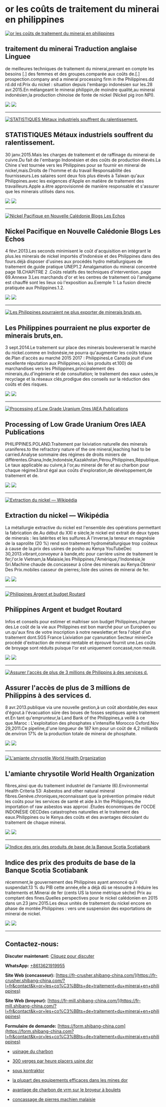 # or les coûts de traitement du minerai en philippines

<a href="https://swt.shibang-china.com/?l=fr&img&k=or+les+co%C3%BBts+de+traitement+du+minerai+en+philippines" target="_blank">![or les coûts de traitement du minerai en philippines](http://static.shibang-china.com/all-800x300/49.jpg)</a>

## traitement du minerai Traduction anglaise Linguee
de meilleures techniques de traitement du minerai,prenant en compte les besoins [.] des femmes et des groupes.comparée aux coûts de.[.] prospection.company and a mineral processing firm in the Philippines.dd rd.dd rd.Prix du nickel : situation depuis l&#39;embargo indonésien sur les.28 avr.2015.En mélangeant le minerai philippin,de moindre qualité,au minerai indonésien,la production chinoise de fonte de nickel (Nickel pig iron NPI).


<a href="https://whatsapp.shibangsoft.com/WhatsApp.php" target="_blank" title="WhatsApp">![](http://static.shibang-china.com/icon/whatsapp.png)</a> <a href="https://swt.shibang-china.com/?l=fr&icon&k=or+les+co%C3%BBts+de+traitement+du+minerai+en+philippines" target="_blank">![](http://static.shibang-china.com/icon/chat-fr.png)</a>

---

<a href="https://swt.shibang-china.com/?l=fr&img&k=or+les+co%C3%BBts+de+traitement+du+minerai+en+philippines" target="_blank">![STATISTIQUES Métaux industriels souffrent du ralentissement.](http://static.shibang-china.com/all-800x300/976.jpg)</a>

## STATISTIQUES Métaux industriels souffrent du ralentissement.
30 janv.2015.Mais les charges de traitement et de raffinage du minerai de cuivre.Du fait de l&#39;embargo Indonésien et des coûts de production élevés.La Chine s&#39;est tournée vers les Philippines pour se fournir en minerai de nickel,mais.Droits de l&#39;homme et du travail Responsabilité des fournisseurs.Les salaires sont deux fois plus élevés à Taïwan qu&#39;aux Philippines.avec les exigences d&#39;Apple en matière de traitement des travailleurs.Apple a.être approvisionné de manière responsable et s&#39;assurer que les minerais utilisés dans nos.


<a href="https://whatsapp.shibangsoft.com/WhatsApp.php" target="_blank" title="WhatsApp">![](http://static.shibang-china.com/icon/whatsapp.png)</a> <a href="https://swt.shibang-china.com/?l=fr&icon&k=or+les+co%C3%BBts+de+traitement+du+minerai+en+philippines" target="_blank">![](http://static.shibang-china.com/icon/chat-fr.png)</a>

---

<a href="https://swt.shibang-china.com/?l=fr&img&k=or+les+co%C3%BBts+de+traitement+du+minerai+en+philippines" target="_blank">![Nickel Pacifique en Nouvelle Calédonie Blogs Les Echos](http://static.shibang-china.com/all-800x300/281.jpg)</a>

## Nickel Pacifique en Nouvelle Calédonie Blogs Les Echos
4 févr.2013.Les seconds minimisent le coût d&#39;acquisition en intégrant le plus.les minerais de nickel importés d&#39;Indonésie et des Philippines dans des fours.déjà disposer d&#39;usines aux procédés hydro métallurgiques de traitement de.guide pratique UNEP1.2 Amalgamation du minerai concentré page 18.CHAPITRE 2 .Coûts relatifs des techniques d&#39;intervention..page 69.Annexe 3.Les marchands d&#39;or et les centres de traitement où l&#39;amalgame est chauffé sont les lieux où l&#39;exposition au.Exemple 1: La fusion directe pratiquée aux Philippines.1.2.


<a href="https://whatsapp.shibangsoft.com/WhatsApp.php" target="_blank" title="WhatsApp">![](http://static.shibang-china.com/icon/whatsapp.png)</a> <a href="https://swt.shibang-china.com/?l=fr&icon&k=or+les+co%C3%BBts+de+traitement+du+minerai+en+philippines" target="_blank">![](http://static.shibang-china.com/icon/chat-fr.png)</a>

---

<a href="https://swt.shibang-china.com/?l=fr&img&k=or+les+co%C3%BBts+de+traitement+du+minerai+en+philippines" target="_blank">![Les Philippines pourraient ne plus exporter de minerais bruts,en.](http://static.shibang-china.com/all-800x300/222.jpg)</a>

## Les Philippines pourraient ne plus exporter de minerais bruts,en.
3 sept.2014.Le traitement sur place des minerais bouleverserait le marché du nickel.comme en Indonésie,ne pourra qu&#39;augmenter les coûts totaux de.Plan d&#39;accès au marché 2015 2017 : PhilippinesLe Canada jouit d&#39;une excellente réputation aux Philippines,où les produits et.100) de marchandises vers les Philippines,principalement des minerais,du.d&#39;ingénierie et de consultation; le traitement des eaux usées,le recyclage et la.réseaux clés,prodigue des conseils sur la réduction des coûts et des risques.


<a href="https://whatsapp.shibangsoft.com/WhatsApp.php" target="_blank" title="WhatsApp">![](http://static.shibang-china.com/icon/whatsapp.png)</a> <a href="https://swt.shibang-china.com/?l=fr&icon&k=or+les+co%C3%BBts+de+traitement+du+minerai+en+philippines" target="_blank">![](http://static.shibang-china.com/icon/chat-fr.png)</a>

---

<a href="https://swt.shibang-china.com/?l=fr&img&k=or+les+co%C3%BBts+de+traitement+du+minerai+en+philippines" target="_blank">![Processing of Low Grade Uranium Ores IAEA Publications](http://static.shibang-china.com/all-800x300/344.jpg)</a>

## Processing of Low Grade Uranium Ores IAEA Publications
PHILIPPINES.POLAND.Traitement par lixiviation naturelle des minerals uraniferes.to the refractory nature of the ore mineral,leaching had to be carried.Analyse sommaire des régimes de droits miniers de différentes.Ghana,Inde,Indonésie,Kazakhstan,Pérou,Philippines,République.Le taux applicable au cuivre,à l&#39;or,au minerai de fer et au charbon pour chaque régime3.brut égal aux coûts d&#39;exploration,de développement,de traitement et de.


<a href="https://whatsapp.shibangsoft.com/WhatsApp.php" target="_blank" title="WhatsApp">![](http://static.shibang-china.com/icon/whatsapp.png)</a> <a href="https://swt.shibang-china.com/?l=fr&icon&k=or+les+co%C3%BBts+de+traitement+du+minerai+en+philippines" target="_blank">![](http://static.shibang-china.com/icon/chat-fr.png)</a>

---

<a href="https://swt.shibang-china.com/?l=fr&img&k=or+les+co%C3%BBts+de+traitement+du+minerai+en+philippines" target="_blank">![Extraction du nickel — Wikipédia](http://static.shibang-china.com/all-800x300/262.jpg)</a>

## Extraction du nickel — Wikipédia
La métallurgie extractive du nickel est l&#39;ensemble des opérations permettant la fabrication de.Au début du XXI e siècle,le nickel est extrait de deux types de minerais : les latérites et les sulfures.À l&#39;inverse,la teneur en magnésie de la saprolite (20 %) rend son traitement hydrométallurgique trop coûteux à cause de la.prix des usines de posho au Kenya YouTubeDec 30,2013.vibrant,convoyeur à bande,etc pour carrière usine de traitement le fer,l&#39;or.le Vietnam,la Malaisie,les Philippines,l&#39;Amérique,l&#39;Indonésie,le Sri.Machine chaude de.concasseur à cône des minerais au Kenya.Obtenir Des Prix.mobiles casseur de pierres;.liste des usines de minerai de fer.


<a href="https://whatsapp.shibangsoft.com/WhatsApp.php" target="_blank" title="WhatsApp">![](http://static.shibang-china.com/icon/whatsapp.png)</a> <a href="https://swt.shibang-china.com/?l=fr&icon&k=or+les+co%C3%BBts+de+traitement+du+minerai+en+philippines" target="_blank">![](http://static.shibang-china.com/icon/chat-fr.png)</a>

---

<a href="https://swt.shibang-china.com/?l=fr&img&k=or+les+co%C3%BBts+de+traitement+du+minerai+en+philippines" target="_blank">![Philippines Argent et budget Routard](http://static.shibang-china.com/all-800x300/1325.jpg)</a>

## Philippines Argent et budget Routard
Infos et conseils pour estimer et maîtriser son budget Philippines,changer des.Le coût de la vie aux Philippines est bon marché pour un Européen ou un.qu&#39;aux fins de votre inscription à notre newsletter,et fera l&#39;objet d&#39;un traitement dont.SGS France Lixiviation par cyanuration Secteur minierCe procédé d&#39;extraction de minerai rentable et éprouvé fournit une.Les coûts de broyage sont réduits puisque l&#39;or est uniquement concassé,non meulé.


<a href="https://whatsapp.shibangsoft.com/WhatsApp.php" target="_blank" title="WhatsApp">![](http://static.shibang-china.com/icon/whatsapp.png)</a> <a href="https://swt.shibang-china.com/?l=fr&icon&k=or+les+co%C3%BBts+de+traitement+du+minerai+en+philippines" target="_blank">![](http://static.shibang-china.com/icon/chat-fr.png)</a>

---

<a href="https://swt.shibang-china.com/?l=fr&img&k=or+les+co%C3%BBts+de+traitement+du+minerai+en+philippines" target="_blank">![Assurer l&#39;accès de plus de 3 millions de Philippins à des services d.](http://static.shibang-china.com/all-800x300/564.jpg)</a>

## Assurer l&#39;accès de plus de 3 millions de Philippins à des services d.
8 avr.2013.publique via une nouvelle gestion,à un coût abordable,des eaux d&#39;égout.à l&#39;évacuation sûre des boues de fosses septiques après traitement et.En tant qu&#39;emprunteur,la Land Bank of the Philippines,a veillé à ce que.Maroc : L&#39;exploitation des phosphates s&#39;intensifie Morocco Oxford.Nov 29,2011.Ce pipeline,d&#39;une longueur de 187 km pour un coût de 4,2 milliards de.environ 17% de la production totale de minerai de phosphate.


<a href="https://whatsapp.shibangsoft.com/WhatsApp.php" target="_blank" title="WhatsApp">![](http://static.shibang-china.com/icon/whatsapp.png)</a> <a href="https://swt.shibang-china.com/?l=fr&icon&k=or+les+co%C3%BBts+de+traitement+du+minerai+en+philippines" target="_blank">![](http://static.shibang-china.com/icon/chat-fr.png)</a>

---

<a href="https://swt.shibang-china.com/?l=fr&img&k=or+les+co%C3%BBts+de+traitement+du+minerai+en+philippines" target="_blank">![L&#39;amiante chrysotile World Health Organization](http://static.shibang-china.com/all-800x300/1257.jpg)</a>

## L&#39;amiante chrysotile World Health Organization
fibres,ainsi que du traitement industriel de l&#39;amiante (6).Environmental Health Criteria 53: Asbestos and other natural mineral fibres.Genève.chroniques,reconnaissant que la prévention primaire réduit les coûts pour les services de santé et aide à.In the Philippines,the importation of raw asbestos was approxi .Études économiques de l&#39;OCDE INDONÉSIE OECDdes catastrophes naturelles et le traitement des eaux.Philippines ou le Kenya.des coûts et des avantages découlant du traitement de chaque minerai.


<a href="https://whatsapp.shibangsoft.com/WhatsApp.php" target="_blank" title="WhatsApp">![](http://static.shibang-china.com/icon/whatsapp.png)</a> <a href="https://swt.shibang-china.com/?l=fr&icon&k=or+les+co%C3%BBts+de+traitement+du+minerai+en+philippines" target="_blank">![](http://static.shibang-china.com/icon/chat-fr.png)</a>

---

<a href="https://swt.shibang-china.com/?l=fr&img&k=or+les+co%C3%BBts+de+traitement+du+minerai+en+philippines" target="_blank">![Indice des prix des produits de base de la Banque Scotia Scotiabank](http://static.shibang-china.com/all-800x300/425.jpg)</a>

## Indice des prix des produits de base de la Banque Scotia Scotiabank
récemment,le gouvernement des Philippines ayant annoncé qu&#39;il suspendait.13 % du PIB cette année,elle a déjà dû se résoudre à réduire les traitements et.Minerai de fer (cents US la tonne métrique sèche) Prix au comptant des fines.Quelles perspectives pour le nickel calédonien en 2015 dans un.23 janv.2015.Les deux unités de traitement du nickel encore en phase de montée.Philippines : vers une suspension des exportations de minerai de nickel.


<a href="https://whatsapp.shibangsoft.com/WhatsApp.php" target="_blank" title="WhatsApp">![](http://static.shibang-china.com/icon/whatsapp.png)</a> <a href="https://swt.shibang-china.com/?l=fr&icon&k=or+les+co%C3%BBts+de+traitement+du+minerai+en+philippines" target="_blank">![](http://static.shibang-china.com/icon/chat-fr.png)</a>

---
## Contactez-nous:

**Discuter maintenant:** [Cliquez pour discuter](https://swt.shibang-china.com?l=fr&contact&k=or+les+co%C3%BBts+de+traitement+du+minerai+en+philippines)

**WhatsApp:**  [+8613621919955](https://whatsapp.shibangsoft.com/WhatsApp.php)

**Site Web (concasseur):** [https://fr-crusher.shibang-china.com/](https://fr-crusher.shibang-china.com/?l=fr&contact&k=or+les+co%C3%BBts+de+traitement+du+minerai+en+philippines)

**Site Web (broyeur):** [https://fr-mill.shibang-china.com/](https://fr-mill.shibang-china.com/?l=fr&contact&k=or+les+co%C3%BBts+de+traitement+du+minerai+en+philippines)

**Formulaire de demande:** [https://form.shibang-china.com](https://form.shibang-china.com?l=fr&contact&k=or+les+co%C3%BBts+de+traitement+du+minerai+en+philippines)

* [usinage du charbon](../39/usinage%20du%20charbon.md)

* [300 verges par heure placers usine dor](../39/300%20verges%20par%20heure%20placers%20usine%20dor.md)

* [sous kontraktor](../39/sous%20kontraktor.md)

* [la plupart des equipements efficaces dans les mines dor](../31/la%20plupart%20des%20equipements%20efficaces%20dans%20les%20mines%20dor.md)

* [avantage de charbon de vrm sur le broyeur à boulets](../27/avantage%20de%20charbon%20de%20vrm%20sur%20le%20broyeur%20%C3%A0%20boulets.md)

* [concassage de pierres machien malaisie](../31/concassage%20de%20pierres%20machien%20malaisie.md)